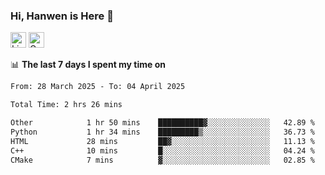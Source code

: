 ### Hi, Hanwen is Here 👋
<p>
	<a href="https://www.linkedin.com/in/liu-hanwen/"><img src="https://img.shields.io/badge/@hanwen-0A66C2?style=flat&logo=LinkedIn&logoColor=white" alt="Linkedin"  height="25px"/></a> 
	<a href="https://scholar.google.com/citations?user=HDF0su0AAAAJ"><img src="https://img.shields.io/badge/scholar-4385FE.svg?&style=plastic&logo=google-scholar&logoColor=white" alt="Google Scholar" height="25px"> </a>
</p>

📊 **The last 7 days I spent my time on** 
<!--START_SECTION:waka-->

```txt
From: 28 March 2025 - To: 04 April 2025

Total Time: 2 hrs 26 mins

Other            1 hr 50 mins    ██████████▓░░░░░░░░░░░░░░   42.89 %
Python           1 hr 34 mins    █████████▒░░░░░░░░░░░░░░░   36.73 %
HTML             28 mins         ██▓░░░░░░░░░░░░░░░░░░░░░░   11.13 %
C++              10 mins         █░░░░░░░░░░░░░░░░░░░░░░░░   04.24 %
CMake            7 mins          ▓░░░░░░░░░░░░░░░░░░░░░░░░   02.85 %
```

<!--END_SECTION:waka-->


<!--
**david990917/david990917** is a ✨ _special_ ✨ repository because its `README.md` (this file) appears on your GitHub profile.

Here are some ideas to get you started:

- 🔭 I’m currently working on ...
- 🌱 I’m currently learning ...
- 👯 I’m looking to collaborate on ...
- 🤔 I’m looking for help with ...
- 💬 Ask me about ...
- 📫 How to reach me: ...
- 😄 Pronouns: ...
- ⚡ Fun fact: ...
-->
